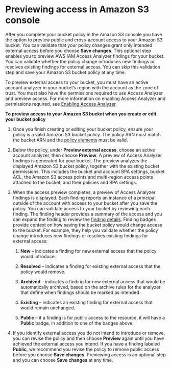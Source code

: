 # Previewing access in Amazon S3 console<a name="access-analyzer-preview-access-s3-console"></a>

After you complete your bucket policy in the Amazon S3 console you have the option to preview public and cross\-account access to your Amazon S3 bucket\. You can validate that your policy changes grant only intended external access before you choose **Save changes**\. This optional step enables you to preview AWS IAM Access Analyzer findings for your bucket\. You can validate whether the policy change introduces new findings or resolves existing findings for external access\. You can skip this validation step and save your Amazon S3 bucket policy at any time\.

To preview external access to your bucket, you must have an active account analyzer in your bucket’s region with the account as the zone of trust\. You must also have the permissions required to use Access Analyzer and preview access\. For more information on enabling Access Analyzer and permissions required, see [Enabling Access Analyzer](access-analyzer-getting-started.md#access-analyzer-enabling)\.

**To preview access to your Amazon S3 bucket when you create or edit your bucket policy**

1. Once you finish creating or editing your bucket policy, ensure your policy is a valid Amazon S3 bucket policy\. The policy ARN must match the bucket ARN and the [policy elements](https://docs.aws.amazon.com/AmazonS3/latest/userguide/access-policy-language-overview.html) must be valid\.

1. Below the policy, under **Preview external access**, choose an active account analyzer, then choose **Preview**\. A preview of Access Analyzer findings is generated for your bucket\. The preview analyzes the displayed Amazon S3 bucket policy, together with the existing bucket permissions\. This includes the bucket and account BPA settings, bucket ACL, the Amazon S3 access points and multi\-region access points attached to the bucket, and their policies and BPA settings\.

1. When the access preview completes, a preview of Access Analyzer findings is displayed\. Each finding reports an instance of a principal outside of the account with access to your bucket after you save the policy\. You can validate access to your bucket by reviewing each finding\. The finding header provides a summary of the access and you can expand the finding to review the [finding details](https://docs.aws.amazon.com/IAM/latest/UserGuide/access-analyzer-findings-view.html)\. Finding badges provide context on how saving the bucket policy would change access to the bucket\. For example, they help you validate whether the policy change introduces new findings or resolves existing findings for external access:

   1. **New** – indicates a finding for new external access that the policy would introduce\.

   1. **Resolved** – indicates a finding for existing external access that the policy would remove\.

   1. **Archived** – indicates a finding for new external access that would be automatically archived, based on the archive rules for the analyzer that define when findings should be marked as intended\.

   1. **Existing** – indicates an existing finding for external access that would remain unchanged\.

   1. **Public** – if a finding is for public access to the resource, it will have a **Public** badge, in addition to one of the badges above\.

1. If you identify external access you do not intend to introduce or remove, you can revise the policy and then choose **Preview** again until you have achieved the external access you intend\. If you have a finding labeled **Public**, we recommend you revise the policy to remove public access before you choose **Save changes**\. Previewing access is an optional step and you can choose **Save changes** at any time\. 